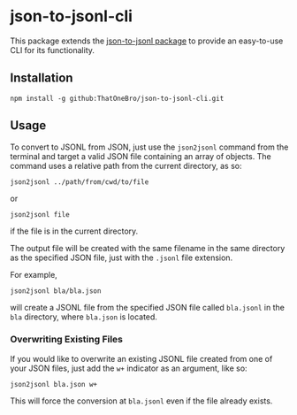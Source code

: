 # json-to-jsonl-cli
This package extends the [json-to-jsonl package](https://github.com/dan-kwiat/json-to-jsonl) to provide an easy-to-use CLI for its functionality.

## Installation
```
npm install -g github:ThatOneBro/json-to-jsonl-cli.git
```

## Usage
To convert to JSONL from JSON, just use the ```json2jsonl``` command from the terminal and target a valid JSON file containing an array of objects.
The command uses a relative path from the current directory, as so:

```
json2jsonl ../path/from/cwd/to/file
```
or
```
json2jsonl file
```
if the file is in the current directory.

The output file will be created with the same filename in the same directory as the specified JSON file, just with the ```.jsonl``` file extension.

For example,
```
json2jsonl bla/bla.json
```
will create a JSONL file from the specified JSON file called ```bla.jsonl``` in the ```bla``` directory, where ```bla.json``` is located.

### Overwriting Existing Files
If you would like to overwrite an existing JSONL file created from one of your JSON files, just add the ```w+``` indicator as an argument, like so:
```
json2jsonl bla.json w+
```
This will force the conversion at ```bla.jsonl``` even if the file already exists.
